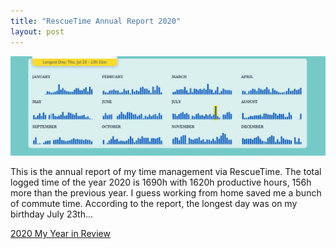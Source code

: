 ```yaml
---
title: "RescueTime Annual Report 2020"
layout: post
---
```


![rescuetime](/assets/img/\20210101/rescuetime.jpg)

This is the annual report of my time management via RescueTime. The total logged time of the year 2020 is 1690h with 1620h productive hours, 156h more than the previous year. I guess working from home saved me a bunch of commute time. According to the report, the longest day was on my birthday July 23th...

[2020 My Year in Review](https://www.rescuetime.com//year-in-review/2020)
